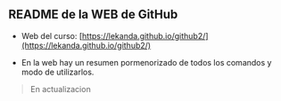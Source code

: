 ## README de la WEB de GitHub
- Web del curso: [https://lekanda.github.io/github2/](https://lekanda.github.io/github2/)

- En la web hay un resumen pormenorizado de todos los comandos y modo de utilizarlos.

> En actualizacion
